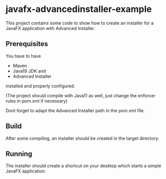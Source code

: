 # javafx-advancedinstaller-example

This project contains some code to show how to create an installer for a JavaFX application with Advanced Installer.

## Prerequisites

You have to have 

- Maven
- Java19 JDK and
- Advanced Installer 

installed and properly configured. 

(The project should compile with Java11 as well, just change the enforcer rules in pom.xml if necessary)

Dont forget to adapt the Advanced Installer path in the pom.xml file. 

## Build

After some compiling, an installer should be created in the target directory.

## Running

The installer should create a shortcut on your desktop which starts a simple JavaFX application.


